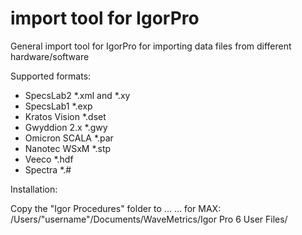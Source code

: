 import tool for IgorPro
=======================

General import tool for IgorPro for importing data files from different hardware/software


Supported formats:
  - SpecsLab2 *.xml and *.xy
  - SpecsLab1 *.exp
  - Kratos Vision *.dset
  - Gwyddion 2.x *.gwy
  - Omicron SCALA *.par
  - Nanotec WSxM *.stp
  - Veeco *.hdf
  - Spectra *.#

Installation:

Copy the "Igor Procedures" folder to ...
... for MAX: /Users/"username"/Documents/WaveMetrics/Igor Pro 6 User Files/
